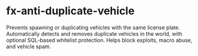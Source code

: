 # fx-anti-duplicate-vehicle
Prevents spawning or duplicating vehicles with the same license plate. Automatically detects and removes duplicate vehicles in the world, with optional SQL-based whitelist protection. Helps block exploits, macro abuse, and vehicle spam.
